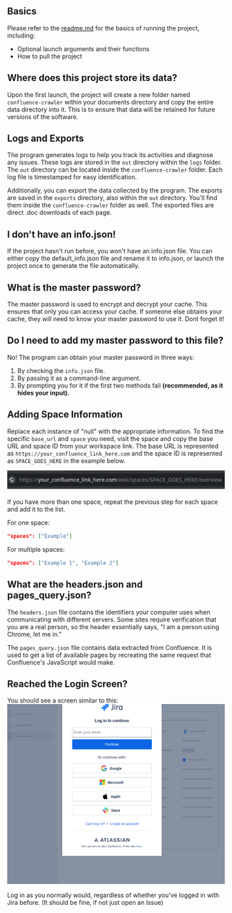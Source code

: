 ## Basics

Please refer to the [readme.md](/readme.md) for the basics of running the project, including:
- Optional launch arguments and their functions
- How to pull the project

## Where does this project store its data?

Upon the first launch, the project will create a new folder named `confluence-crawler` within your documents directory and copy the entire data directory into it. This is to ensure that data will be retained for future versions of the software.

## Logs and Exports

The program generates logs to help you track its activities and diagnose any issues. These logs are stored in the `out` directory within the `logs` folder. The `out` directory can be located inside the `confluence-crawler` folder. Each log file is timestamped for easy identification.

Additionally, you can export the data collected by the program. The exports are saved in the `exports` directory, also within the `out` directory. You'll find them inside the `confluence-crawler` folder as well. The exported files are direct .doc downloads of each page.


## I don't have an info.json!

If the project hasn't run before, you won't have an info.json file. You can either copy the default_info.json file and rename it to info.json, or launch the project once to generate the file automatically.

## What is the master password?

The master password is used to encrypt and decrypt your cache. This ensures that only you can access your cache. If someone else obtains your cache, they will need to know your master password to use it. Dont forget it!

## Do I need to add my master password to this file?

No! The program can obtain your master password in three ways:
1. By checking the `info.json` file.
2. By passing it as a command-line argument.
3. By prompting you for it if the first two methods fail <b>(recommended, as it hides your input).</b>

## Adding Space Information

Replace each instance of "null" with the appropriate information. To find the specific `base_url` and `space` you need, visit the space and copy the base URL and space ID from your workspace link. The base URL is represented as `https://your_confluence_link_here.com` and the space ID is represented as `SPACE_GOES_HERE` in the example below.

![Your Space](/docs/images/confluence_show_space_in_link.png)

If you have more than one space, repeat the previous step for each space and add it to the list.

For one space:

```json
"spaces": ["Example"]
```

For multiple spaces:

```json
"spaces": ["Example 1", "Example 2"]
```

## What are the headers.json and pages_query.json?

The `headers.json` file contains the identifiers your computer uses when communicating with different servers. Some sites require verification that you are a real person, so the header essentially says, "I am a person using Chrome, let me in."

The `pages_query.json` file contains data extracted from Confluence. It is used to get a list of available pages by recreating the same request that Confluence's JavaScript would make.

## Reached the Login Screen?

You should see a screen similar to this:
![Login Screen](/docs/images/confluence_log_in.png)

Log in as you normally would, regardless of whether you've logged in with Jira before. (It should be fine, if not just open an Issue)